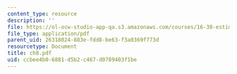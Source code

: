 ```yaml
---
content_type: resource
description: ''
file: https://ol-ocw-studio-app-qa.s3.amazonaws.com/courses/16-30-estimation-and-control-of-aerospace-systems-spring-2004/ccbee4b06881d5b2c467d0789403f1be_ch8.pdf
file_type: application/pdf
parent_uid: 26318024-883e-fdd8-be63-f3a0369f773d
resourcetype: Document
title: ch8.pdf
uid: ccbee4b0-6881-d5b2-c467-d0789403f1be
---
```


